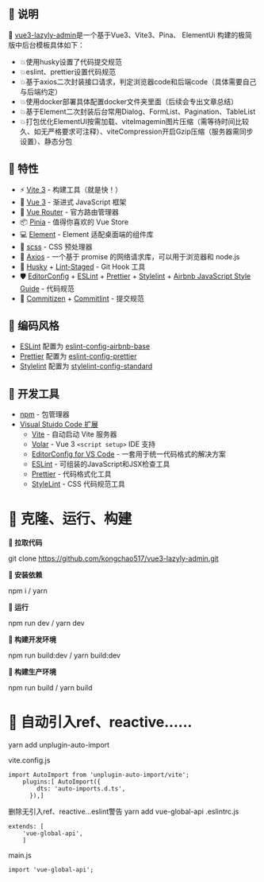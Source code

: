 <!--
 * @description: 
 * @author: kongchao
 * @created_at: 2023-02-21 13:32:38
 * @modified_record: 
 * @modified_by: kongchao
 * @modified_time: 2023-05-11 18:05:22
-->

## 👀 说明

 🎲 [vue3-lazyly-admin](https://github.com/kongchao517/vue3-lazyly-admin)是一个基于Vue3、Vite3、Pina、		   ElementUi 构建的极简版中后台模板具体如下：

* 💥使用husky设置了代码提交规范
* 💥eslint、prettier设置代码规范
* 💥基于axios二次封装接口请求，判定浏览器code和后端code（具体需要自己与后端约定）
* 💥使用docker部署具体配置docker文件夹里面（后续会专出文章总结）
* 💥基于Element二次封装后台常用Dialog、FormList、Pagination、TableList
* 💥打包优化ElementUI按需加载、viteImagemin图片压缩（需等待时间比较久、如无严格要求可注释）、viteCompression开启Gzip压缩（服务器需同步设置）、静态分包


## 🙈 特性

+ ⚡️ [Vite 3](https://cn.vitejs.dev) - 构建工具（就是快！）
+ 🖖 [Vue 3](https://cn.vuejs.org) - 渐进式 JavaScript 框架
+ 🚦 [Vue Router](https://router.vuejs.org/zh) - 官方路由管理器
+ 📦 [Pinia](https://pinia.vuejs.org/zh) - 值得你喜欢的 Vue Store
+ 💻 [Element](https://element-plus.gitee.io/zh-CN/) - Element 适配桌面端的组件库
+ 🎨 [scss](https://www.sass.hk/) - CSS 预处理器
+ 🔗 [Axios](https://axios-http.com/zh/) - 一个基于 promise 的网络请求库，可以用于浏览器和 node.js
+ 🧰 [Husky](https://typicode.github.io/husky/#/) + [Lint-Staged](https://github.com/okonet/lint-staged) - Git Hook 工具
+ 🛡️ [EditorConfig](http://editorconfig.org) + [ESLint](http://eslint.cn) + [Prettier](https://prettier.cn) + [Stylelint](https://stylelint.cn) + [Airbnb JavaScript Style Guide](https://github.com/airbnb/javascript#translation) - 代码规范
+ 🔨 [Commitizen](https://cz-git.qbb.sh/zh) + [Commitlint](https://commitlint.js.org) - 提交规范

## 🎏 编码风格

+ [ESLint](https://eslint.org/) 配置为 [eslint-config-airbnb-base](https://github.com/airbnb/javascript/tree/master/packages/eslint-config-airbnb-base)
+ [Prettier](https://prettier.io) 配置为  [eslint-config-prettier](https://github.com/prettier/eslint-config-prettier)
+ [Stylelint](https://stylelint.io) 配置为  [stylelint-config-standard](https://github.com/stylelint/stylelint-config-standard)

## 🔨 开发工具

+ [npm](https://www.npmjs.com) - 包管理器
+ [Visual Stuido Code 扩展](./.vscode/extensions.json)
  + [Vite](https://marketplace.visualstudio.com/items?itemName=antfu.vite) - 自动启动 Vite 服务器
  + [Volar](https://marketplace.visualstudio.com/items?itemName=Vue.volar) - Vue 3 `<script setup>` IDE 支持
  + [EditorConfig for VS Code](https://marketplace.visualstudio.com/items?itemName=EditorConfig.EditorConfig) - 一套用于统一代码格式的解决方案
  + [ESLint](https://marketplace.visualstudio.com/items?itemName=dbaeumer.vscode-eslint) - 可组装的JavaScript和JSX检查工具
  + [Prettier](https://marketplace.visualstudio.com/items?itemName=esbenp.prettier-vscode) - 代码格式化工具
  + [StyleLint](https://marketplace.visualstudio.com/items?itemName=stylelint.vscode-stylelint) - CSS 代码规范工具

# **📘** 克隆、运行、构建

**🎈 拉取代码**

git clone https://github.com/kongchao517/vue3-lazyly-admin.git

**🎈 安装依赖**

npm i / yarn

**🎈 运行**

npm run dev / yarn dev

**🎈 构建开发环境**

npm run build:dev / yarn build:dev

**🎈 	构建生产环境**

npm run build / yarn build

# 🎸 自动引入ref、reactive......

 yarn add unplugin-auto-import

 vite.config.js

```
import AutoImport from 'unplugin-auto-import/vite';
    plugins:[ AutoImport({
        dts: 'auto-imports.d.ts',
      }),]
```

删除无引入ref、reactive...eslint警告
yarn add vue-global-api
.eslintrc.js

```
extends: [
    'vue-global-api',
    ]
```

main.js

```
import 'vue-global-api';
```
